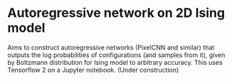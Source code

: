 # Autoregressive network on 2D Ising model
Aims to construct autoregressive networks (PixelCNN and similar) that outputs the log probabilities of configurations (and samples from it), given by Boltzmann distribution for Ising model to arbitrary accuracy. This uses Tensorflow 2 on a Jupyter notebook.
(Under construction)
